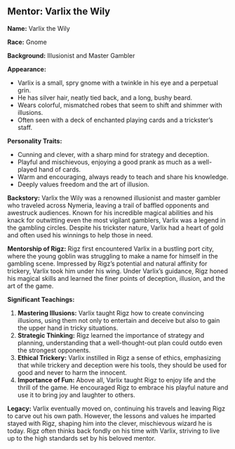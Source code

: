 ## Mentor: Varlix the Wily

**Name:** Varlix the Wily

**Race:** Gnome

**Background:** Illusionist and Master Gambler

**Appearance:**

- Varlix is a small, spry gnome with a twinkle in his eye and a perpetual grin.
- He has silver hair, neatly tied back, and a long, bushy beard.
- Wears colorful, mismatched robes that seem to shift and shimmer with illusions.
- Often seen with a deck of enchanted playing cards and a trickster’s staff.

**Personality Traits:**

- Cunning and clever, with a sharp mind for strategy and deception.
- Playful and mischievous, enjoying a good prank as much as a well-played hand of cards.
- Warm and encouraging, always ready to teach and share his knowledge.
- Deeply values freedom and the art of illusion.

**Backstory:** Varlix the Wily was a renowned illusionist and master gambler who traveled across Nymeria, leaving a trail of baffled opponents and awestruck audiences. Known for his incredible magical abilities and his knack for outwitting even the most vigilant gamblers, Varlix was a legend in the gambling circles. Despite his trickster nature, Varlix had a heart of gold and often used his winnings to help those in need.

**Mentorship of Rigz:** Rigz first encountered Varlix in a bustling port city, where the young goblin was struggling to make a name for himself in the gambling scene. Impressed by Rigz’s potential and natural affinity for trickery, Varlix took him under his wing. Under Varlix’s guidance, Rigz honed his magical skills and learned the finer points of deception, illusion, and the art of the game.

**Significant Teachings:**

1. **Mastering Illusions:** Varlix taught Rigz how to create convincing illusions, using them not only to entertain and deceive but also to gain the upper hand in tricky situations.
2. **Strategic Thinking:** Rigz learned the importance of strategy and planning, understanding that a well-thought-out plan could outdo even the strongest opponents.
3. **Ethical Trickery:** Varlix instilled in Rigz a sense of ethics, emphasizing that while trickery and deception were his tools, they should be used for good and never to harm the innocent.
4. **Importance of Fun:** Above all, Varlix taught Rigz to enjoy life and the thrill of the game. He encouraged Rigz to embrace his playful nature and use it to bring joy and laughter to others.

**Legacy:** Varlix eventually moved on, continuing his travels and leaving Rigz to carve out his own path. However, the lessons and values he imparted stayed with Rigz, shaping him into the clever, mischievous wizard he is today. Rigz often thinks back fondly on his time with Varlix, striving to live up to the high standards set by his beloved mentor.